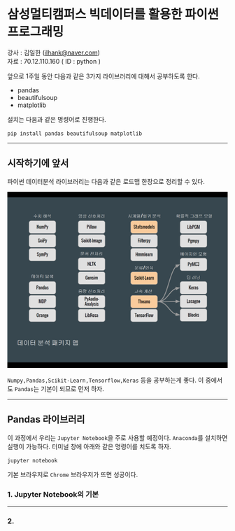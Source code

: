 # 삼성멀티캠퍼스 빅데이터를 활용한 파이썬 프로그래밍

강사 : 김일한 (ilhank@naver.com)  
자료 : 70.12.110.160 ( ID : python )

앞으로 1주일 동안 다음과 같은 3가지 라이브러리에 대해서 공부하도록 한다.
- pandas
- beautifulsoup
- matplotlib

설치는 다음과 같은 명령어로 진행한다.
```
pip install pandas beautifulsoup matplotlib
```

---

## 시작하기에 앞서

파이썬 데이터분석 라이브러리는 다음과 같은 로드맵 한장으로 정리할 수 있다. 

![roadmap](./python_data_analysis_roadmap.png)

`Numpy,Pandas,Scikit-Learn,Tensorflow,Keras` 등을 공부하는게 좋다. 이 중에서도 `Pandas`는 기본이 되므로 먼저 하자. 

---

## Pandas 라이브러리

이 과정에서 우리는 `Jupyter Notebook`을 주로 사용할 예정이다. `Anaconda`를 설치하면 실행이 가능하다. 터미널 창에 아래와 같은 명령어를 치도록 하자.

```
jupyter notebook
```

기본 브라우저로 `Chrome` 브라우저가 뜨면 성공이다.

### 1. Jupyter Notebook의 기본

---

### 2. 